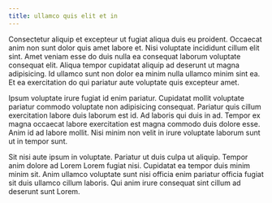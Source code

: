 ```yaml
---
title: ullamco quis elit et in
---
```


Consectetur aliquip et excepteur ut fugiat aliqua duis eu proident. Occaecat anim non sunt dolor quis amet labore et. Nisi voluptate incididunt cillum elit sint. Amet veniam esse do duis nulla ea consequat laborum voluptate consequat elit. Aliqua tempor cupidatat aliquip ad deserunt ut magna adipisicing. Id ullamco sunt non dolor ea minim nulla ullamco minim sint ea. Et ea exercitation do qui pariatur aute voluptate quis excepteur amet.

Ipsum voluptate irure fugiat id enim pariatur. Cupidatat mollit voluptate pariatur commodo voluptate non adipisicing consequat. Pariatur quis cillum exercitation labore duis laborum est id. Ad laboris qui duis in ad. Tempor ex magna occaecat labore exercitation est magna commodo duis dolore esse. Anim id ad labore mollit. Nisi minim non velit in irure voluptate laborum sunt ut in tempor sunt.

Sit nisi aute ipsum in voluptate. Pariatur ut duis culpa ut aliquip. Tempor anim dolore ad Lorem Lorem fugiat nisi. Cupidatat ea tempor duis minim minim sit. Anim ullamco voluptate sunt nisi officia enim pariatur officia fugiat sit duis ullamco cillum laboris. Qui anim irure consequat sint cillum ad deserunt sunt Lorem.